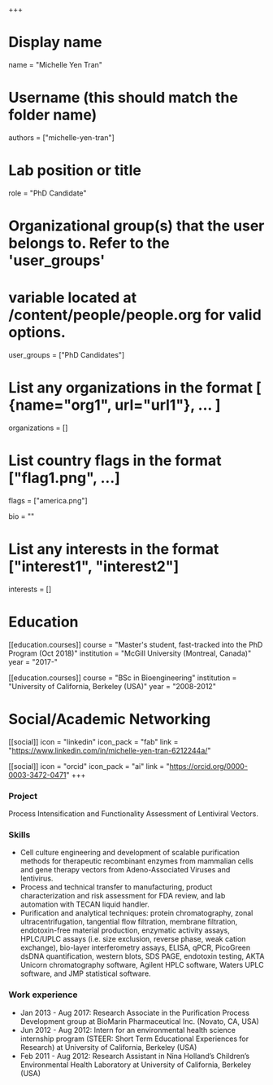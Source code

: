 +++
# Display name
name = "Michelle Yen Tran"

# Username (this should match the folder name)
authors = ["michelle-yen-tran"]

# Lab position or title
role = "PhD Candidate"

# Organizational group(s) that the user belongs to. Refer to the 'user_groups'
# variable located at /content/people/people.org for valid options.
user_groups = ["PhD Candidates"]

# List any organizations in the format [ {name="org1", url="url1"}, ... ]
organizations = []

# List country flags in the format ["flag1.png", ...]
flags = ["america.png"]

bio = ""

# List any interests in the format ["interest1", "interest2"]
interests = []

# Education
[[education.courses]]
  course = "Master's student, fast-tracked into the PhD Program (Oct 2018)"
  institution = "McGill University (Montreal, Canada)"
  year = "2017-"

[[education.courses]]
  course = "BSc in Bioengineering"
  institution = "University of California, Berkeley (USA)"
  year = "2008-2012"

# Social/Academic Networking
[[social]]
  icon = "linkedin"
  icon_pack = "fab"
  link = "https://www.linkedin.com/in/michelle-yen-tran-6212244a/"

[[social]]
  icon = "orcid"
  icon_pack = "ai"
  link = "https://orcid.org/0000-0003-3472-0471"
+++

### Project
Process Intensification and Functionality Assessment of Lentiviral Vectors.

### Skills
- Cell culture engineering and development of scalable purification methods for
  therapeutic recombinant enzymes from mammalian cells and gene therapy vectors
  from Adeno-Associated Viruses and lentivirus.
- Process and technical transfer to manufacturing, product characterization and
  risk assessment for FDA review, and lab automation with TECAN liquid handler.
- Purification and analytical techniques: protein chromatography, zonal
  ultracentrifugation, tangential flow filtration, membrane filtration,
  endotoxin-free material production, enzymatic activity assays, HPLC/UPLC
  assays (i.e. size exclusion, reverse phase, weak cation exchange), bio-layer
  interferometry assays, ELISA, qPCR, PicoGreen dsDNA quantification, western
  blots, SDS PAGE, endotoxin testing, AKTA Unicorn chromatography software,
  Agilent HPLC software, Waters UPLC software, and JMP statistical software.

### Work experience
- Jan 2013 - Aug 2017: Research Associate in the Purification Process
  Development group at BioMarin Pharmaceutical Inc. (Novato, CA, USA)
- Jun 2012 - Aug 2012: Intern for an environmental health science internship
  program (STEER: Short Term Educational Experiences for Research) at University
  of California, Berkeley (USA)
- Feb 2011 - Aug 2012: Research Assistant in Nina Holland’s Children’s
  Environmental Health Laboratory at University of California, Berkeley (USA)
